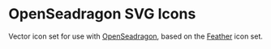 # OpenSeadragon SVG Icons

Vector icon set for use with [OpenSeadragon](https://github.com/openseadragon/openseadragon), based on the [Feather](https://github.com/feathericons/feather) icon set.
